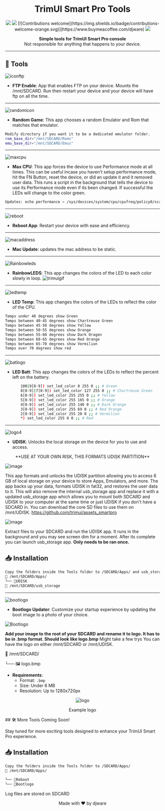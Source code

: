 <h1 align="center">TrimUI Smart Pro Tools</h1>

<p align="center">
  <img src="https://img.shields.io/badge/version-1.0.0-blue.svg?cacheSeconds=2592000" />
  <img src="https://img.shields.io/badge/bash-red" />
[![Contributions welcome](https://img.shields.io/badge/contributions-welcome-orange.svg)](https://www.buymeacoffee.com/djware)
  <img src="https://img.shields.io/badge/license-MIT-green" />
</p>

<p align="center">
  <strong>Simple tools for TrimUI Smart Pro console</strong><br>
  Not responsible for anything that happens to your device. 
</p>

---

## 🚀 Tools

![iconftp](https://github.com/djware/TrimUITools/assets/85318457/c076b0af-af75-4e9c-94fe-89054457c265)
- **FTP Enable**: App that enables FTP on your device. Mounts the /mnt/SDCARD. Run then restart your device and your device will have ftp on all the time. 
---
![randomicon](https://github.com/djware/TrimUITools/assets/85318457/0f2aee38-2e48-4cdf-ba67-8644ad814dd6)
- **Random Game**: This app chooses a random Emulator and Rom that matches that emulator.
```bash
Modify directory if you want it to be a dedicated emulator folder.
rom_base_dir="/mnt/SDCARD/Roms"
emu_base_dir="/mnt/SDCARD/Emus"
```
---
![maxcpu](https://github.com/djware/TrimUITools/assets/85318457/8ea8c75d-8995-47ba-935e-6e266c69cf2c)
- **Max CPU**: This app forces the device to use Performance mode at all times. This can be useful incase you haven't setup performance mode, hit the FN Button, reset the device, or did an update it and it removed user data. This runs a script in the background that tells the device to use its Performance mode even if its been changed.
If successful the LEDs will change to the color green.
 ```bash
Updates: echo performance > /sys/devices/system/cpu/cpufreq/policy0/scaling_governor
```
---
![reboot](https://github.com/djware/TrimUITools/assets/85318457/d926453a-d7ec-4339-9a0f-2071b4a80ca9)
- **Reboot App**: Restart your device with ease and efficiency.
---
![macaddress](https://github.com/djware/TrimUITools/assets/85318457/14d7905b-1a8e-4722-abed-dfe5758f9b00)
- **Mac Update**: updates the mac address to be static.
---
![Rainbowleds](https://github.com/djware/TrimUITools/assets/85318457/d84b670a-32d3-46fd-b7f4-f407e7760c0d)
- **RainbowLEDS**: This app changes the colors of the LED to each color slowly in loop.
![trimuigif](https://github.com/djware/TrimUITools/assets/85318457/b400b949-bcbd-4e86-a8cd-9bc2011ccf46)
---
![ledtemp](https://github.com/djware/TrimUITools/assets/85318457/09741147-8560-4230-883c-c178dd75b4e8)
- **LED Temp**: This app changes the colors of the LEDs to reflect the color of the CPU.
 ```bash
Temps under 40 degrees show Green
Temps between 40-45 degrees show Chartreuse Green
Temps between 45-50 degrees show Yellow
Temps between 50-55 degrees show Orange
Temps between 55-60 degrees show Dark Oragen
Temps between 60-65 degrees show Red Orange
Temps between 65-70 degrees show Vermilion
Temps over 70 degrees show red
```
---
![batlogo](https://github.com/djware/TrimUITools/assets/85318457/db2a28f4-9070-4c4d-bec2-7954ef520bc0)
- **LED Batt**: This app changes the colors of the LEDs to reflect the percent left on the battery.
 ```bash
        100|9[0-9]) set_led_color 0 255 0 ;; # Green
        8[0-9]|7[0-9]) set_led_color 127 255 0 ;; # Chartreuse Green
        6[0-9]) set_led_color 255 255 0 ;; # Yellow
        5[0-9]) set_led_color 255 165 0 ;; # Orange
        4[0-9]) set_led_color 255 140 0 ;; # Dark Orange
        3[0-9]) set_led_color 255 69 0 ;; # Red Orange
        2[0-9]) set_led_color 255 20 0 ;; # Vermilion
        *) set_led_color 255 0 0 ;; # Red
```
---

![logo4](https://github.com/djware/TrimUITools/assets/85318457/3de61ce1-2126-48d9-8e13-5e7a08da9fc9)
- **UDISK**: Unlocks the local storage on the device for you to use and access.
<p align="center">
**USE AT YOUR OWN RISK, THIS FORMATS UDISK PARTITION**
</p>

![image](https://github.com/djware/TrimUITools/assets/85318457/bf762dc9-a96b-48ae-a332-0cf3e75eb4fd)

This app formats and unlocks the UDISK partition allowing you to access 6 GB of local storage on your device to store Apps, Emulators, and more. 
The app backs up your data, formats UDISK in fat32, and restores the user data to it. This will also remove the internal usb_storage app and replace it with a 
updated usb_storage app which allows you to mount both SDCARD and UDISK to your computer at the same time or just UDISK if you don't have a SDCARD in. You can download the core SD files to use them on /mnt/UDISK. https://github.com/trimui/assets_smartpro

![image](https://github.com/djware/TrimUITools/assets/85318457/86fb5a8c-9551-42ac-896f-9811df58a00f)


Extract files to your SDCARD and run the UDISK app. It runs in the background and you may see screen dim for a moment. After its complete you can launch usb_storage app. 
<b>Only needs to be ran once.</b>
## 📥 Installation

```bash
Copy the folders inside the Tools folder to /SDCARD/Apps/ and usb_storage to the root of the SDCARD /SDCARD
📁 /mnt/SDCARD/Apps/
└── 📁UDISK
📁 /mnt/SDCARD/usb_storage

```


---
![bootlogo](https://github.com/djware/TrimUITools/assets/85318457/5a60d189-3851-4a20-85ac-72e0240fe586)
- **Bootlogo Updater**: Customize your startup experience by updating the boot image to a photo of your choice.

![Bootlogo](https://github.com/djware/TrimUITools/assets/85318457/bb3a55c7-9d00-4c50-b1c7-3cc8821ea600)

<b>Add your image to the root of your SDCARD and rename it to logo. It has to be in .bmp format. Should look like logo.bmp</b>
Might take a few trys You can have the logo on either /mnt/SDCARD or /mnt/UDISK. 

📁 /mnt/SDCARD/

└── 🖼️ logo.bmp

  - **Requirements**: 
    - Format: `.bmp`
    - Size: Under 6 MB
    - Resolution: Up to 1280x720px

<p align="center">
  <img src="https://github.com/djware/TrimUITools/assets/85318457/984e3cf0-b26b-4869-a449-0b93e74f4805" alt="logo">
</p>
<p align="center">Example logo</p>
## 🛠 More Tools Coming Soon!

Stay tuned for more exciting tools designed to enhance your TrimUI Smart Pro experience.

## 📥 Installation

```bash
Copy the folders inside the Tools folder to /SDCARD/Apps/
📁 /mnt/SDCARD/Apps/

└── 📁Reboot
└── 📁Bootlogo
```

Log files are stored on SDCARD
<p align="center">
  Made with ❤️ by djware
</p>

